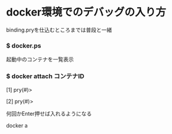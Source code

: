 # docker環境でのデバッグの入り方


binding.pryを仕込むところまでは普段と一緒

### $ docker.ps

起動中のコンテナを一覧表示

### $ docker attach コンテナID

[1] pry(#<CategoriesController>)>
  
[2] pry(#<CategoriesController>)>

何回かEnter押せば入れるようになる



docker a
